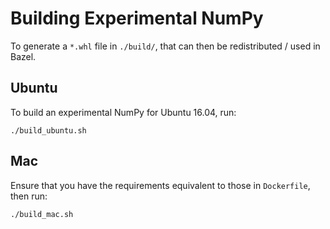 # Building Experimental NumPy

To generate a `*.whl` file in `./build/`, that can then be redistributed
/ used in Bazel.

## Ubuntu

To build an experimental NumPy for Ubuntu 16.04, run:

    ./build_ubuntu.sh

## Mac

Ensure that you have the requirements equivalent to those in `Dockerfile`, then
run:

    ./build_mac.sh
